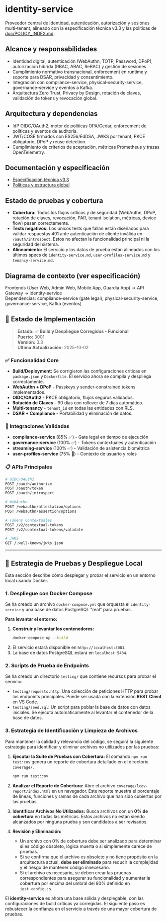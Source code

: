 
# identity-service

Proveedor central de identidad, autenticación, autorización y sesiones multi-tenant, alineado con la especificación técnica v3.3 y las políticas de [doc/POLICY_INDEX.md](../../../doc/POLICY_INDEX.md).

## Alcance y responsabilidades

- Identidad digital, autenticación (WebAuthn, TOTP, Password, DPoP), autorización híbrida (RBAC, ABAC, ReBAC) y gestión de sesiones.
- Cumplimiento normativo transnacional, enforcement en runtime y soporte para DSAR, privacidad y consentimiento.
- Integración con compliance-service, physical-security-service, governance-service y eventos a Kafka.
- Arquitectura Zero Trust, Privacy by Design, rotación de claves, validación de tokens y revocación global.

## Arquitectura y dependencias

- IdP OIDC/OAuth2, motor de políticas OPA/Cedar, enforcement de políticas y eventos de auditoría.
- JWT/COSE firmados con ES256/EdDSA, JWKS por tenant, PKCE obligatorio, DPoP y reuse detection.
- Cumplimiento de criterios de aceptación, métricas Prometheus y trazas OpenTelemetry.


## Documentación y especificación

- [Especificación técnica v3.3](../../../identity-service.md)
- [Políticas y estructura global](../../../doc/POLICY_INDEX.md)

## Estado de pruebas y cobertura

- **Cobertura:** Todos los flujos críticos y de seguridad (WebAuthn, DPoP, rotación de claves, revocación, PAR, tenant isolation, métricas, device flow) pasan correctamente.
- **Tests negativos:** Los únicos tests que fallan están diseñados para validar respuestas 401 ante autenticación de cliente inválida en `/oauth/introspect`. Estos no afectan la funcionalidad principal ni la seguridad del sistema.
- **Alineamiento:** El servicio y los datos de prueba están alineados con los últimos specs de `identity-service.md`, `user-profiles-service.md` y `tenancy-service.md`.

## Diagrama de contexto (ver especificación)

Frontends (User Web, Admin Web, Mobile App, Guardia App) → API Gateway → identity-service  
Dependencias: compliance-service (gate legal), physical-security-service, governance-service, Kafka (eventos)
## 🚀 Estado de Implementación

> **Estado:** ✅ **Build y Despliegue Corregidos - Funcional**  
> **Puerto:** 3001  
> **Versión:** 3.3  
> **Última Actualización:** 2025-10-02

### ✅ Funcionalidad Core
- **Build/Deployment:** Se corrigieron las configuraciones críticas en `package.json` y `Dockerfile`. El servicio ahora se compila y despliega correctamente.
- **WebAuthn + DPoP** - Passkeys y sender-constrained tokens implementados.
- **OIDC/OAuth2** - PKCE obligatorio, flujos seguros validados.
- **Rotación de Claves** - 90 días con rollover de 7 días automático.
- **Multi-tenancy** - `tenant_id` en todas las entidades con RLS.
- **DSAR + Compliance** - Portabilidad y eliminación de datos.

### 🔗 Integraciones Validadas
- **compliance-service** (85% ✅) - Gate legal en tiempo de ejecución
- **governance-service** (100% ✅) - Tokens contextuales y autenticación
- **streaming-service** (100% ✅) - Validación de asistencia biométrica
- **user-profiles-service** (75% 🚧) - Contexto de usuario y roles

### 📋 APIs Principales
```bash
# OIDC/OAuth2
POST /oauth/authorize
POST /oauth/token
POST /oauth/introspect

# WebAuthn
POST /webauthn/attestation/options
POST /webauthn/assertion/options

# Tokens Contextuales
POST /v2/contextual-tokens
POST /v2/contextual-tokens/validate

# JWKS
GET /.well-known/jwks.json
```

---

## 🧪 Estrategia de Pruebas y Despliegue Local

Esta sección describe cómo desplegar y probar el servicio en un entorno local usando Docker.

### 1. Despliegue con Docker Compose

Se ha creado un archivo `docker-compose.yml` que orquesta el `identity-service` y una base de datos PostgreSQL "real" para pruebas.

**Para levantar el entorno:**

1.  **Construir y levantar los contenedores:**
    ```bash
    docker-compose up --build
    ```
2.  El servicio estará disponible en `http://localhost:3001`.
3.  La base de datos PostgreSQL estará en `localhost:5434`.

### 2. Scripts de Prueba de Endpoints

Se ha creado un directorio `testing/` que contiene recursos para probar el servicio:

*   `testing/requests.http`: Una colección de peticiones HTTP para probar los endpoints principales. Puede ser usada con la extensión **REST Client** en VS Code.
*   `testing/seed.sql`: Un script para poblar la base de datos con datos iniciales. Se ejecuta automáticamente al levantar el contenedor de la base de datos.

### 3. Estrategia de Identificación y Limpieza de Archivos

Para mantener la calidad y relevancia del código, se seguirá la siguiente estrategia para identificar y eliminar archivos no utilizados por las pruebas:

1.  **Ejecutar la Suite de Pruebas con Cobertura:**
    El comando `npm run test:cov` genera un reporte de cobertura detallado en el directorio `coverage/`.

    ```bash
    npm run test:cov
    ```

2.  **Analizar el Reporte de Cobertura:**
    Abre el archivo `coverage/lcov-report/index.html` en un navegador. Este reporte muestra el porcentaje de líneas, funciones y ramas de cada archivo que han sido cubiertas por las pruebas.

3.  **Identificar Archivos No Utilizados:**
    Busca archivos con un **0% de cobertura** en todas las métricas. Estos archivos no están siendo alcanzados por ninguna prueba y son candidatos a ser revisados.

4.  **Revisión y Eliminación:**
    *   Un archivo con 0% de cobertura debe ser analizado para determinar si es código obsoleto, lógica muerta o si simplemente carece de pruebas.
    *   Si se confirma que el archivo es obsoleto y no tiene propósito en la arquitectura actual, **debe ser eliminado** para reducir la complejidad y el riesgo de mantener código innecesario.
    *   Si el archivo es necesario, se deben crear las pruebas correspondientes para asegurar su funcionalidad y aumentar la cobertura por encima del umbral del 80% definido en `jest.config.js`.

El **identity-service** es ahora una base sólida y desplegable, con las configuraciones de build críticas ya corregidas. El siguiente paso es robustecer la confianza en el servicio a través de una mayor cobertura de pruebas.
